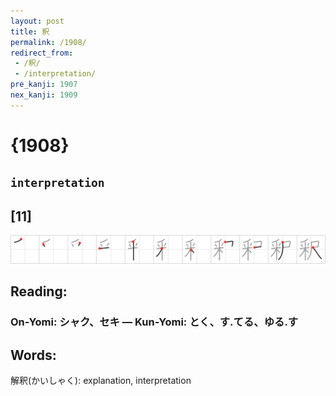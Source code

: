 ```yaml
---
layout: post
title: 釈
permalink: /1908/
redirect_from:
 - /釈/
 - /interpretation/
pre_kanji: 1907
nex_kanji: 1909
---
```


# {1908}

## `interpretation`

## [11]

<div class="stroke"><img src="../images/E98788.png" /></div>

## Reading:

### On-Yomi: シャク、セキ &mdash; Kun-Yomi: とく、す.てる、ゆる.す

## Words:

解釈(かいしゃく): explanation, interpretation
